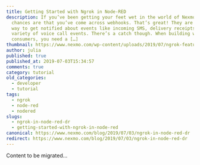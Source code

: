```yaml
---
title: Getting Started with Ngrok in Node-RED
description: If you’ve been getting your feet wet in the world of Nexmo APIs,
  chances are that you’ve come across webhooks. That’s great! They are a perfect
  way to get notified about events like incoming SMS, delivery receipts and a
  variety of voice call events. There’s a catch though. When building webhook
  consumers, you need a […]
thumbnail: https://www.nexmo.com/wp-content/uploads/2019/07/ngrok-featured.png
author: julia
published: true
published_at: 2019-07-03T15:34:57
comments: true
category: tutorial
old_categories:
  - developer
  - tutorial
tags:
  - ngrok
  - node-red
  - nodered
slugs:
  - ngrok-in-node-red-dr
  - getting-started-with-ngrok-in-node-red
canonical: https://www.nexmo.com/blog/2019/07/03/ngrok-in-node-red-dr
redirect: https://www.nexmo.com/blog/2019/07/03/ngrok-in-node-red-dr
---
```

Content to be migrated...